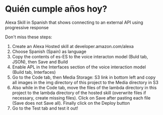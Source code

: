 # Quién cumple años hoy?
Alexa Skill in Spanish that shows connecting to an external API using progressive response

Don't miss these steps:

1. Create an Alexa Hosted skill at developer.amazon.com/alexa
2. Choose Spanish (Spain) as language
3. Copy the contents of es-ES to the voice interacton model (Buld tab, JSON), then Save and Build
4. Enable APL in the Interfaces section of the voice interaction model (Build tab, Interfaces)
5. Go to the Code tab, then Media Storage: S3 link in bottom left and copy all images in the img directory of this project to the Media directory in S3
5. Also while in the Code tab, move the files of the lambda directory in this project to the lambda directory of the hosted skill (overwrite files if necessary, create missing files). Click on Save after pasting each file (Save does not Save all). Finally click on the Deploy button
6. Go to the Test tab and test it out!
